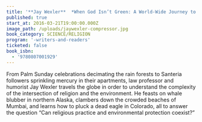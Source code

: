 ```yaml
---
title: '**Jay Wexler**  *When God Isn’t Green: A World-Wide Journey to Places Where Religious Practices and Environmentalism Collide*'
published: true
start_at: 2016-03-21T19:00:00.000Z
image_path: /uploads/jaywexler-compressor.jpg
book_category: SCIENCE/RELIGION
program: '-writers-and-readers'
ticketed: false
book_isbn:
  - '9780807001929'
---
```



From Palm Sunday celebrations decimating the rain forests to Santeria followers sprinkling mercury in their apartments, law professor and humorist Jay Wexler travels the globe in order to understand the complexity of the intersection of religion and the environment. He feasts on whale blubber in northern Alaska, clambers down the crowded beaches of Mumbai, and learns how to pluck a dead eagle in Colorado, all to answer the question “Can religious practice and environmental protection coexist?”